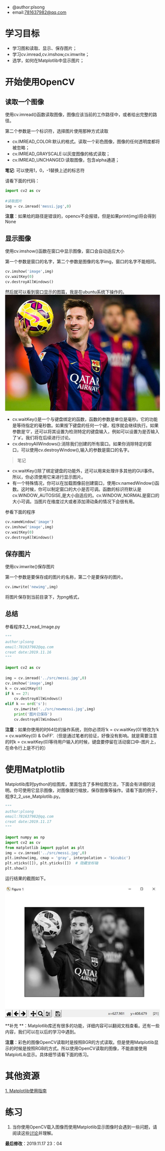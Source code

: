 * @author:plsong
* email:781637982@qq.com
# 学习目标
* 学习图和读取、显示、保存图片；
* 学习cv.imread,cv.imshow,cv.imwrite；
* 选学，如何在Matplotlib中显示图片；

# 开始使用OpenCV
## 读取一个图像

使用cv.imread()函数读取图像，图像应该当前的工作路径中，或者给出完整的路径。

第二个参数是一个标识符，选择图片使用那种方式读取
* cv.IMREAD_COLOR:默认的格式。读取一个彩色图像，图像的任何透明度都将被忽略；
* cv.IMREAD_GRAYSCALE:以灰度图像的格式读取；
* cv.IMREAD_UNCHANGED:读取图像，包含alpha通道；

**笔记**: 可以使用1，0，-1替换上述的标志符

请看下面的代码：
```python
import cv2 as cv

#读取图片
img = cv.imread('messi.jpg',0)
```
**注意**：如果给的路径是错误的，opencv不会报错，但是如果print(img)将会得到 None

## 显示图像
使用cv.imshow()函数在窗口中显示图像，窗口会自动适应大小

第一个参数是窗口的名字，第二个参数是图像的名字img，窗口的名字不能相同。
```python
cv.imshow('image',img)
cv.waitKey(0)
cv.destroyAllWindows()
```
然后就可以看到窗口显示的图篇，我是在ubuntu系统下操作的。
![图片](./src/messi.jpg)

* cv.waitKey()是一个与键盘绑定的函数，函数的参数是单位是毫秒。它的功能是等待指定的毫秒数。如果按下键盘的任何一个键，程序就会继续执行。如果参数是‘0’，还可以将其设置为检测特定的键盘输入，例如可以设置为是否输入了‘a’。我们将在后续进行讨论。
* cv.destroyAllWindows():消除我们创建的所有窗口。如果你消除特定的窗口，可以使用cv.destroyWindow(),输入的参数是窗口的名字。

> 笔记
   * cv.waitKey()除了绑定键盘的功能外，还可以用来处理许多其他的GUI事件。所以，你必须使用它来进行显示图片。
   * 有一个特殊情况，你可以在加载图像前创建窗口，使用cv.namedWindow()函数。这时候，你可以制定窗口的大小是否可调。函数的标识符默认是cv.WINDOW_AUTOSISE,是大小自适应的。cv.WINDOW_NORMAL是窗口的大小可调。当图片在维度过大或者添加滑动条的情况下会很有用。

参看下面的程序
```python
cv.nameWindow('image')
cv.imshow('image',img)
cv.waitKey(0)
cv.destroyAllWindows()
```
## 保存图片
使用cv.imwrite()保存图片

第一个参数是要保存成的图片的名称，第二个是要保存的图片。
```python
cv.imwrite('newimg',img)
```
将图片保存到当前目录下，为png格式，
## 总结
参看程序2_1_read_Image.py

```python
"""
author:plsong
email:781637982@qq.com
creat date:2019.11.16
"""

import cv2 as cv

img = cv.imread('../src/messi.jpg',0)
cv.imshow('image',img)
k = cv.waitKey(0)
if k == 27:
    cv.destroyAllWindows()
elif k == ord('s'):
    cv.imwrite('../src/newmessi.jpg',img)
    print('图片已保存')
    cv.destroyAllWindows()
```

**注意**：如果你使用的时64位的操作系统，则你必须将‘k = cv.waitKey(0)’修改为‘k = cv.waitKey(0) & 0xFF’.（但是通过笔者的验证，好像没有影响。就是需要注意的时k = cv.waitKey(0)等待用户输入的时候，键盘要停留在活动窗口中-图片上，在命令行上是不行的）

# 使用Matplotlib

Matplotlib库时python的绘图库，里面包含了多种绘图方法，下面会有详细的说明。你可使用它显示图像，对图像就行缩放，保存图像等操作。请看下面的例子，程序2_2_use_Matplotlib.py。

```python
"""
author:plsong
email:781637982@qq.com
creat date:2019.11.17
"""

import numpy as np
import cv2 as cv
from matplotlib import pyplot as plt
img = cv.imread('../src/messi.jpg',0)
plt.imshow(img, cmap = 'gray', interpolation = 'bicubic')
plt.xticks([]), plt.yticks([])  # 隐藏坐标轴
plt.show()
```

运行结果的截图如下。

![图片](./src/messiGray.jpg)

**补充 **：Matplotlib库还有很多的功能，详细内容可以翻阅文档查看。还有一些内容，我们可以在以后的学习中遇到。

**注意**：彩色的图像OpenCV读取时是按照BGR的方式读取。但是使用Matplotlib显示的时候是按照RGB的方式。所以使用OpenCV读取的图像，不能直接使用MatplotLib显示。具体细节请看下面的练习。

# 其他资源

[1. Matplotlib使用指南](https://matplotlib.org/api/pyplot_api.html)

# 练习

1. 当你使用OpenCV载入图像而使用Matplotlib显示图像时会遇到一些问题，请阅读这些[讨论](https://stackoverflow.com/questions/15072736/extracting-a-region-from-an-image-using-slicing-in-python-opencv/15074748#15074748)并理解。

**最后修改**：2019.11.17 23：04
